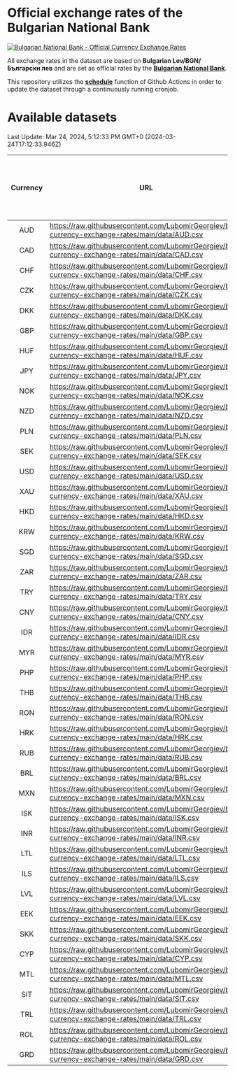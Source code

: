 # Official exchange rates of the Bulgarian National Bank

[![Bulgarian National Bank - Official Currency Exchange Rates](https://github.com/LubomirGeorgiev/bnb-currency-exchange-rates/actions/workflows/update-rates.yml/badge.svg?branch=main)](https://github.com/LubomirGeorgiev/bnb-currency-exchange-rates/actions/workflows/update-rates.yml)

All exchange rates in the dataset are based on **Bulgarian Lev/BGN/Български лев** and are set as official rates by the [**Bulgarian National Bank**](https://www.bnb.bg/Statistics/StExternalSector/StExchangeRates/StERForeignCurrencies/index.htm?toLang=_EN).

This repository utilizes the [**schedule**](https://docs.github.com/en/actions/reference/events-that-trigger-workflows) function of Github Actions in order to update the dataset through a continuously running cronjob.

# Available datasets

<!-- START LINKS (DO NOT EVER FU*ING DELETE THIS COMMENT FOR THE LOVE OF YOUR LIFE!!! IF YOU ARE CURIOS HOW IT WORKS, YOU CAN HAVE A LOOK AT ./src/updateReadme.ts) -->

Last Update: Mar 24, 2024, 5:12:33 PM GMT+0 (2024-03-24T17:12:33.946Z)

| Currency | URL                                                                                             | Number of records | Number of missing days that were filled in |
| :------: | ----------------------------------------------------------------------------------------------- | :---------------: | :----------------------------------------: |
|   AUD    | https://raw.githubusercontent.com/LubomirGeorgiev/bnb-currency-exchange-rates/main/data/AUD.csv |       8808        |                    2723                    |
|   CAD    | https://raw.githubusercontent.com/LubomirGeorgiev/bnb-currency-exchange-rates/main/data/CAD.csv |       8808        |                    2723                    |
|   CHF    | https://raw.githubusercontent.com/LubomirGeorgiev/bnb-currency-exchange-rates/main/data/CHF.csv |       8808        |                    2723                    |
|   CZK    | https://raw.githubusercontent.com/LubomirGeorgiev/bnb-currency-exchange-rates/main/data/CZK.csv |       8808        |                    2723                    |
|   DKK    | https://raw.githubusercontent.com/LubomirGeorgiev/bnb-currency-exchange-rates/main/data/DKK.csv |       8808        |                    2723                    |
|   GBP    | https://raw.githubusercontent.com/LubomirGeorgiev/bnb-currency-exchange-rates/main/data/GBP.csv |       8808        |                    2723                    |
|   HUF    | https://raw.githubusercontent.com/LubomirGeorgiev/bnb-currency-exchange-rates/main/data/HUF.csv |       8808        |                    2723                    |
|   JPY    | https://raw.githubusercontent.com/LubomirGeorgiev/bnb-currency-exchange-rates/main/data/JPY.csv |       8808        |                    2723                    |
|   NOK    | https://raw.githubusercontent.com/LubomirGeorgiev/bnb-currency-exchange-rates/main/data/NOK.csv |       8808        |                    2723                    |
|   NZD    | https://raw.githubusercontent.com/LubomirGeorgiev/bnb-currency-exchange-rates/main/data/NZD.csv |       8808        |                    2723                    |
|   PLN    | https://raw.githubusercontent.com/LubomirGeorgiev/bnb-currency-exchange-rates/main/data/PLN.csv |       8808        |                    2723                    |
|   SEK    | https://raw.githubusercontent.com/LubomirGeorgiev/bnb-currency-exchange-rates/main/data/SEK.csv |       8808        |                    2723                    |
|   USD    | https://raw.githubusercontent.com/LubomirGeorgiev/bnb-currency-exchange-rates/main/data/USD.csv |       8808        |                    2723                    |
|   XAU    | https://raw.githubusercontent.com/LubomirGeorgiev/bnb-currency-exchange-rates/main/data/XAU.csv |       8807        |                    2724                    |
|   HKD    | https://raw.githubusercontent.com/LubomirGeorgiev/bnb-currency-exchange-rates/main/data/HKD.csv |       8506        |                    2632                    |
|   KRW    | https://raw.githubusercontent.com/LubomirGeorgiev/bnb-currency-exchange-rates/main/data/KRW.csv |       8506        |                    2632                    |
|   SGD    | https://raw.githubusercontent.com/LubomirGeorgiev/bnb-currency-exchange-rates/main/data/SGD.csv |       8506        |                    2632                    |
|   ZAR    | https://raw.githubusercontent.com/LubomirGeorgiev/bnb-currency-exchange-rates/main/data/ZAR.csv |       8506        |                    2632                    |
|   TRY    | https://raw.githubusercontent.com/LubomirGeorgiev/bnb-currency-exchange-rates/main/data/TRY.csv |       6988        |                    2162                    |
|   CNY    | https://raw.githubusercontent.com/LubomirGeorgiev/bnb-currency-exchange-rates/main/data/CNY.csv |       6872        |                    2130                    |
|   IDR    | https://raw.githubusercontent.com/LubomirGeorgiev/bnb-currency-exchange-rates/main/data/IDR.csv |       6872        |                    2130                    |
|   MYR    | https://raw.githubusercontent.com/LubomirGeorgiev/bnb-currency-exchange-rates/main/data/MYR.csv |       6872        |                    2130                    |
|   PHP    | https://raw.githubusercontent.com/LubomirGeorgiev/bnb-currency-exchange-rates/main/data/PHP.csv |       6872        |                    2130                    |
|   THB    | https://raw.githubusercontent.com/LubomirGeorgiev/bnb-currency-exchange-rates/main/data/THB.csv |       6872        |                    2130                    |
|   RON    | https://raw.githubusercontent.com/LubomirGeorgiev/bnb-currency-exchange-rates/main/data/RON.csv |       6813        |                    2112                    |
|   HRK    | https://raw.githubusercontent.com/LubomirGeorgiev/bnb-currency-exchange-rates/main/data/HRK.csv |       6424        |                    1988                    |
|   RUB    | https://raw.githubusercontent.com/LubomirGeorgiev/bnb-currency-exchange-rates/main/data/RUB.csv |       6122        |                    1893                    |
|   BRL    | https://raw.githubusercontent.com/LubomirGeorgiev/bnb-currency-exchange-rates/main/data/BRL.csv |       5902        |                    1833                    |
|   MXN    | https://raw.githubusercontent.com/LubomirGeorgiev/bnb-currency-exchange-rates/main/data/MXN.csv |       5902        |                    1833                    |
|   ISK    | https://raw.githubusercontent.com/LubomirGeorgiev/bnb-currency-exchange-rates/main/data/ISK.csv |       5809        |                    1802                    |
|   INR    | https://raw.githubusercontent.com/LubomirGeorgiev/bnb-currency-exchange-rates/main/data/INR.csv |       5535        |                    1719                    |
|   LTL    | https://raw.githubusercontent.com/LubomirGeorgiev/bnb-currency-exchange-rates/main/data/LTL.csv |       5149        |                    1578                    |
|   ILS    | https://raw.githubusercontent.com/LubomirGeorgiev/bnb-currency-exchange-rates/main/data/ILS.csv |       4809        |                    1498                    |
|   LVL    | https://raw.githubusercontent.com/LubomirGeorgiev/bnb-currency-exchange-rates/main/data/LVL.csv |       4784        |                    1464                    |
|   EEK    | https://raw.githubusercontent.com/LubomirGeorgiev/bnb-currency-exchange-rates/main/data/EEK.csv |       3996        |                    1222                    |
|   SKK    | https://raw.githubusercontent.com/LubomirGeorgiev/bnb-currency-exchange-rates/main/data/SKK.csv |       2966        |                    908                     |
|   CYP    | https://raw.githubusercontent.com/LubomirGeorgiev/bnb-currency-exchange-rates/main/data/CYP.csv |       2902        |                    886                     |
|   MTL    | https://raw.githubusercontent.com/LubomirGeorgiev/bnb-currency-exchange-rates/main/data/MTL.csv |       2600        |                    795                     |
|   SIT    | https://raw.githubusercontent.com/LubomirGeorgiev/bnb-currency-exchange-rates/main/data/SIT.csv |       2540        |                    776                     |
|   TRL    | https://raw.githubusercontent.com/LubomirGeorgiev/bnb-currency-exchange-rates/main/data/TRL.csv |       1818        |                    559                     |
|   ROL    | https://raw.githubusercontent.com/LubomirGeorgiev/bnb-currency-exchange-rates/main/data/ROL.csv |       1693        |                    520                     |
|   GRD    | https://raw.githubusercontent.com/LubomirGeorgiev/bnb-currency-exchange-rates/main/data/GRD.csv |        361        |                    109                     |

<!-- END LINKS (DO NOT EVER FU*ING DELETE THIS COMMENT FOR THE LOVE OF YOUR LIFE!!! IF YOU ARE CURIOS HOW IT WORKS, YOU CAN HAVE A LOOK AT ./src/updateReadme.ts) -->
